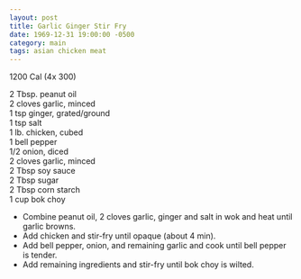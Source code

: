 ```yaml
---
layout: post
title: Garlic Ginger Stir Fry
date: 1969-12-31 19:00:00 -0500
category: main
tags: asian chicken meat
---
```

1200 Cal (4x 300)
  
2 Tbsp. peanut oil  
2 cloves garlic, minced  
1 tsp ginger, grated/ground  
1 tsp salt  
1 lb. chicken, cubed  
1 bell pepper  
1/2 onion, diced  
2 cloves garlic, minced  
2 Tbsp soy sauce  
2 Tbsp sugar  
2 Tbsp corn starch  
1 cup bok choy  

* Combine peanut oil, 2 cloves garlic, ginger and salt in wok and heat until garlic browns.
* Add chicken and stir-fry until opaque (about 4 min).
* Add bell pepper, onion, and remaining garlic and cook until bell pepper is tender.
* Add remaining ingredients and stir-fry until bok choy is wilted.
